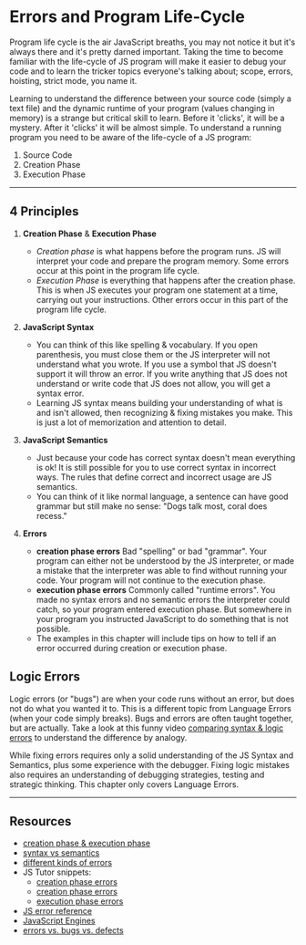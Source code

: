 # Errors and Program Life-Cycle

Program life cycle is the air JavaScript breaths, you may not notice it but it's always there and it's pretty darned important. Taking the time to become familiar with the life-cycle of JS program will make it easier to debug your code and to learn the tricker topics everyone's talking about; scope, errors, hoisting, strict mode, you name it.

Learning to understand the difference between your source code (simply a text file) and the dynamic runtime of your program (values changing in memory) is a strange but critical skill to learn.  Before it 'clicks', it will be a mystery.  After it 'clicks' it will be almost simple. To understand a running program you need to be aware of the life-cycle of a JS program:

1. Source Code
2. Creation Phase
3. Execution Phase


---

## 4 Principles

1. __Creation Phase__ & __Execution Phase__

    - _Creation phase_ is what happens before the program runs. JS will interpret your code and prepare the program memory. Some errors occur at this point in the program life cycle.
    - _Execution Phase_ is everything that happens after the creation phase.  This is when JS executes your program one statement at a time, carrying out your instructions. Other errors occur in this part of the program life cycle.

2. __JavaScript Syntax__

    - You can think of this like spelling & vocabulary. If you open parenthesis, you must close them or the JS interpreter will not understand what you wrote.  If you use a symbol that JS doesn't support it will throw an error. If you write anything that JS does not understand or write code that JS does not allow, you will get a syntax error.
    - Learning JS syntax means building your understanding of what is and isn't allowed, then recognizing & fixing mistakes you make. This is just a lot of memorization and attention to detail.

3. __JavaScript Semantics__

    - Just because your code has correct syntax doesn't mean everything is ok! It is still possible for you to use correct syntax in incorrect ways.  The rules that define correct and incorrect usage are JS semantics.
    - You can think of it like normal language, a sentence can have good grammar but still make no sense: "Dogs talk most, coral does recess."


4. __Errors__

    - __creation phase errors__  Bad "spelling" or bad "grammar". Your program can either not be understood by the JS interpreter, or made a mistake that the interpreter was able to find without running your code. Your program will not continue to the execution phase.
    - __execution phase errors__  Commonly called "runtime errors". You made no syntax errors and no semantic errors the interpreter could catch, so your program entered execution phase.  But somewhere in your program you instructed JavaScript to do something that is not possible.
    - The examples in this chapter will include tips on how to tell if an error occurred during creation or execution phase.

## Logic Errors

Logic errors (or "bugs") are when your code runs without an error, but does not do what you wanted it to. This is a different topic from Language Errors (when your code simply breaks).  Bugs and errors are often taught together, but are actually.  Take a look at this funny video [comparing syntax & logic errors](https://www.youtube.com/watch?v=tV0tQisuxPo) to understand the difference by analogy.

While fixing errors requires only a solid understanding of the JS Syntax and Semantics, plus some experience with the debugger. Fixing logic mistakes also requires an understanding of debugging strategies, testing and strategic thinking.  This chapter only covers Language Errors.

---

## Resources

- [creation phase & execution phase](https://www.youtube.com/watch?v=YID-HIdy1bk)
- [syntax vs semantics](https://www.youtube.com/watch?v=vP-mn62EF0o)
- [different kinds of errors](https://education.launchcode.org/intro-to-professional-web-dev/chapters/errors-and-debugging/categories-of-errors.html)
- JS Tutor snippets:
    - [creation phase errors](https://goo.gl/1Psxu7)
    - [creation phase errors](https://goo.gl/68af7H)
    - [execution phase errors](https://goo.gl/WzbmNE)
- [JS error reference](https://developer.mozilla.org/en-US/docs/Web/JavaScript/Reference/Errors)
- [JavaScript Engines](https://www.youtube.com/watch?v=BMKWdLX9w3M)
- [errors vs. bugs vs. defects](https://www.youtube.com/watch?v=pqSB3MrUtD4)


